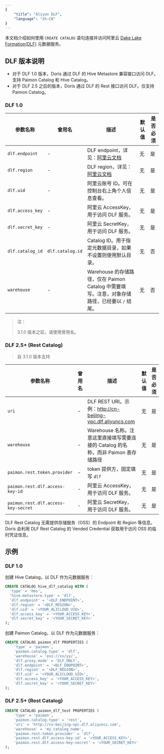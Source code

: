 ```yaml
---
{
    "title": "Aliyun DLF",
    "language": "zh-CN"
}
---
```


本文档介绍如何使用 `CREATE CATALOG` 语句连接并访问阿里云 [Dake Lake Formation(DLF)](https://www.alibabacloud.com/zh/product/datalake-formation) 元数据服务。

## DLF 版本说明

- 对于 DLF 1.0 版本，Doris 通过 DLF 的 Hive Metastore 兼容接口访问 DLF。支持 Paimon Catalog 和 Hive Catalog。
- 对于 DLF 2.5 之后的版本，Doris 通过 DLF 的 Rest 接口访问 DLF。仅支持 Paimon Catalog。

### DLF 1.0

| 参数名称 | 曾用名 | 描述 | 默认值 | 是否必须 |
|----------|--------|------|--------|----------|
| `dlf.endpoint` | - | DLF endpoint，详见：[阿里云文档](https://www.alibabacloud.com/help/en/dlf/dlf-1-0/regions-and-endpoints) | 无 | 是 |
| `dlf.region` | - | DLF region，详见：[阿里云文档](https://www.alibabacloud.com/help/en/dlf/dlf-1-0/regions-and-endpoints) | 无 | 是 |
| `dlf.uid` | - | 阿里云账号 ID。可在控制台右上角个人信息查看。 | 无 | 是 |
| `dlf.access_key` | - | 阿里云 AccessKey，用于访问 DLF 服务。 | 无 | 是 |
| `dlf.secret_key` | - | 阿里云 SecretKey，用于访问 DLF 服务。 | 无 | 是 |
| `dlf.catalog_id` | `dlf.catalog.id` | Catalog ID。用于指定元数据目录，如果不设置则使用默认目录。 | 无 | 否 |
| `warehouse` | - | Warehouse 的存储路径，仅在 Paimon Catalog 中需要填写。注意，对象存储路径，已经要以 `/` 结尾。 | 无 | 否 |

> 注：
>
> 3.1.0 版本之前，请使用曾用名。

### DLF 2.5+ (Rest Catalog)

> 自 3.1.0 版本支持

| 参数名称 | 曾用名 | 描述 | 默认值 | 是否必须 |
|----------|--------|------|--------|----------|
| `uri` | - | DLF REST URI。示例：http://cn-beijing-vpc.dlf.aliyuncs.com | 无 | 是 |
| `warehouse` | - | Warehouse 名称。注意这里直接填写需要连接的 Catalog 的名称，而非 Paimon 表存储路径 | 无 | 是 |
| `paimon.rest.token.provider` | - | token 提供方，固定填写 `dlf` | 无 | 是 |
| `paimon.rest.dlf.access-key-id` | - | 阿里云 AccessKey，用于访问 DLF 服务。 | 无 | 是 |
| `paimon.rest.dlf.access-key-secret` | - | 阿里云 SecretKey，用于访问 DLF 服务。 | 无 | 是 |

DLF Rest Catalog 无需提供存储服务（OSS）的 Endpoint 和 Region 等信息。Doris 会利用 DLF Rest Catalog 的 Vended Credential 获取用于访问 OSS 的临时凭证信息。

## 示例

### DLF 1.0

创建 Hive Catalog，以 DLF 作为元数据服务：

```sql
CREATE CATALOG hive_dlf_catalog WITH (
  'type' = 'hms',
  'hive.metastore.type' = 'dlf',
  'dlf.endpoint' = '<DLF_ENDPOINT>',
  'dlf.region' = '<DLF_REGION>',
  'dlf.uid' = '<YOUR_ALICLOUD_UID>',
  'dlf.access_key' = '<YOUR_ACCESS_KEY>',
  'dlf.secret_key' = '<YOUR_SECRET_KEY>'
);
```

创建 Paimon Catalog，以 DLF 作为元数据服务：

```sql
CREATE CATALOG paimon_dlf PROPERTIES (
    'type' = 'paimon',
    'paimon.catalog.type' = 'dlf',
    'warehouse' = 'oss://xx/yy/',
    'dlf.proxy.mode' = 'DLF_ONLY',
    'dlf.endpoint' = '<DLF_ENDPOINT>',
    'dlf.region' = '<DLF_REGION>',
    'dlf.uid' = '<YOUR_ALICLOUD_UID>',
    'dlf.access_key' = '<YOUR_ACCESS_KEY>',
    'dlf.secret_key' = '<YOUR_SECRET_KEY>'
);
```

### DLF 2.5+ (Rest Catalog)

```sql
CREATE CATALOG paimon_dlf_test PROPERTIES (
    'type' = 'paimon',
    'paimon.catalog.type' = 'rest',
    'uri' = 'http://cn-beijing-vpc.dlf.aliyuncs.com',
    'warehouse' = 'my_catalog_name',
    'paimon.rest.token.provider' = 'dlf',
    'paimon.rest.dlf.access-key-id' = '<YOUR_ACCESS_KEY>',
    'paimon.rest.dlf.access-key-secret' = '<YOUR_SECRET_KEY>'
);
```
